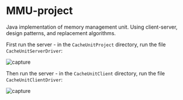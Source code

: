 # MMU-project

Java implementation of memory management unit.
Using client-server, design patterns, and replacement algorithms.

First run the server - in the `CacheUnitProject` directory, run the file `CacheUnitServerDriver`:

![capture]("serverExample.png")

Then run the server - in the `CacheUnitClient` directory, run the file `CacheUnitClientDriver`:

![capture]("clientExample.gif")
